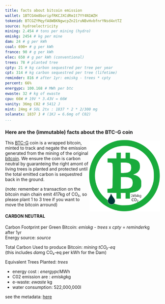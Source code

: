 ```yaml
---
title: facts about bitcoin emission
wallet: 1BTCG4m8boripfRKCJXCdRm1t7YY4N1WZH
tokenid: BTCGZYMqyfA8WBKNgwcpZn21ruNBvHvbfnrYNsd4xtTZ
source: hydroelectricity
mining: 2.454 # tons per mining (hydro)
emiskg: 2454 # kg per mine
dam: 24 # g per kWh
coal: 690+ # g per kWh
france: 90 # g per kWh
elec: 650 # g per kWh (conventional)
trees: 78 # planted tree
cpty: 21 # kg carbon sequestred per tree per year
cpt: 314 # kg carbon sequestred per tree (lifetime)
reminder: 816 # after 1yr: emiskg - trees * cpty
percent: 66%
energypc: 100.168 # MWh per btc
ewaste: 32 # kg of ewaste
cpu: 66W # 19V * 3.43V = 66W
vanity: 36mg C02 # 5412 J
mint: 24mg # SOL 2tx : 1837 * 2 * 2/300 mg
solanatx: 1837 J # (1KJ = 6.6mg of C02)
...
```

### Here are the (immutable) facts about the BTC-G coin

<!--
<svg id=btcg>
<use href=btc-g.svg#btcg />
</svg>
<style>#btcg { max-width: 24vw; float: right }</style>
<hr>
-->

[![BTCG](btc-g.svg)][1]
<style>img[alt=BTCG] { max-width: 24vw; float: right }</style>

This [BTC-G][1] coin is a wrapped bitcoin, minted to track and negate the emission
generated from the mining of the original [bitcoin][2].
We ensure the coin is carbon neutral by guaranteing the right amont of living
trees is planted and protected until the total emitted carbon is sequestred
back in the ground.

(note: remember a transaction on the bitcoin main chain emit 417kg of CO₂,
so please plant 1 to 3 tree if you want to move the bitcoin arround)

[1]: https://explorer.solana.com/address/$tokenid$?cluster=devnet
[2]: https://www.blockchain.com/btc/address/$wallet$

<!--
[svg]: https://cdn.jsdelivr.net/gh/PurpleZone/NFTs/btcg/btc-g.svg
[svg]: https://raw.githubusercontent.com/PurpleZone/NFTs/master/btcg/btc-g.svg
-->

#### CARBON NEUTRAL

Carbon Footprint per Green Bitcoin: $emiskg$ - $trees$ x $cpty$ = $reminder$kg after 1yr
<br>Energy source: $source$


Total Carbon Used to produce Bitcoin: *$mining$ tCO₂-eq*
<br> (this includes $dam$g CO₂-eq per kWh for the Dam)

Equivalent Trees Planted: $trees$

* energy cost : $energypc$MWh
* C02 emission are : $emiskg$kg
* e-waste: $ewaste$ kg
* water consumption: 522,000,000l

see the metadata: [here](btc-g.json)


[3]: https://ceepr.mit.edu/wp-content/uploads/2021/09/2018-018.pdf
[4]: https://www.forbes.com/sites/philippsandner/2021/11/19/bitcoin-co2-emissions-from-an-investor-perspective-and-how-to-compensate-them/

<!--
  old calculation:
  4.608 tCO₂-eq per Bitcoin
  100,168 kwh per coin
  Dam 24 gCO₂-eq/kWh
  hydro: 27.2 - 226g / kWh
  (conventional 650g / kWh see https://www.coindesk.com/markets/2014/04/07/what-is-the-carbon-footprint-of-a-bitcoin/ )

  4.608 tCO₂-eq per Bitcoin
  Equivalent Trees Planted: 144 
  (32kg / tree, over 1st 18months)
  
  new calculation: 
  Carbon Footprint per Bitcoin: 0.00
  Energy source: hydroelectricity
  Total Carbon Used to produce Bitcoin: 2.454 tCO₂-eq
  Equivalent Trees Planted: 78
  (21kg/ tree / year (18months)

  (Yannick's rules ~400kg C during life of a tree)

  2018, to be 48.2 TWh, and estimate that annual carbon emissions range from 21.5 to 53.6 MtCO2
  https://ceepr.mit.edu/wp-content/uploads/2021/09/2018-018.pdf
  
  0.65 tons CO2 per MWh https://www.coindesk.com/markets/2014/04/07/what-is-the-carbon-footprint-of-a-bitcoin/
  
  
  100MWh per coin == 65tons C02 per coins
  
  Carlson: 
  10 TH/sec (10,000 GH/sec) make 1 bitcoin per day at the current
  difficulty, he says. His hardware uses one watt per GH/sec, meaning
  that it takes 10,000 watts (10kW) to run 10TH of equipment.  He runs
  that 10kW of equipment for a whole day to mine a bitcoin, which means
  that he spends 240 kW·h. That's 24% of a megawatt hour (MW·h).
  Remember that according to the IEA data, 1 MW·h of mains electricity
  produces 1300lb of carbon (590kg). Based on Carlson's figures, that means that
  the energy he's using would release 24% of that, or 312lbs, of carbon
  dioxide into the air per coin.
  
  Bitcoin is thought to consume 707 kwH per transaction (->417kg/tx) -> 1-3 trees per transaction
  https://news.climate.columbia.edu/2021/09/20/bitcoins-impacts-on-climate-and-the-environment/
  
  369.49 kgCO2eq per bitcoin transaction
  https://www.forbes.com/sites/philippsandner/2021/11/19/bitcoin-co2-emissions-from-an-investor-perspective-and-how-to-compensate-them/?sh=5168bb738c1c
  
 39% mining energy comes from renewable: 
   https://journals.library.columbia.edu/index.php/consilience/blog/view/349
   
 Greenidge draws 139 million gallons of fresh water out of Seneca Lake each day
 bitcoin 11.5 kilotons of e-waste each year
 
 11500 / 365 = 32kg /days (globally: so 32kg every 10min)
 
 138 * 3.785 = 522Ml/day
 
 car: 66.2g/km

 https://www.leafscore.com/blog/the-9-most-sustainable-cryptocurrencies-for-2021/
 
 https://climate360news.lmu.edu/cryptocurrency-mining-has-a-huge-carbon-footprint-heres-what-experts-think-we-should-do-about-it/
 
 https://www.forbes.com/sites/philippsandner/2021/11/19/bitcoin-co2-emissions-from-an-investor-perspective-and-how-to-compensate-them/?sh=5168bb738c1c
 
 https://www.coindesk.com/business/2022/01/10/cardano-reaches-goal-of-planting-1m-trees/
 
 https://cryptotrees.earth/
 
 https://forestcoin.earth/
 
 https://www.bloomberg.com/crypto
 
 
 bitcoin 115Mtx / year
 https://fortune.com/2021/11/06/offsetting-bitcoins-carbon-footprint-would-require-planting-300-million-new-trees/
 
 https://real-leaders.com/forget-bitcoin-planting-trees-offers-amazing-returns/
 
 https://globalshakers.com/blockchain-startup-treecoin-plans-to-plant-37-million-trees/
 
 https://www.prnewswire.com/news-releases/binance-charity-launches-nft-tree-planting-project-tree-millions-to-plant-10m-trees-worldwide-301380558.html
 
 https://fortune.com/2021/05/16/elon-musk-tesla-bitcoin-mining-fossil-fuels-sustainable-green/?queryly=related_article
 
 https://www.eia.gov/coal/production/quarterly/co2_article/co2.html
 
 https://www.theguardian.com/commentisfree/2021/aug/23/big-oil-coined-carbon-footprints-to-blame-us-for-their-greed-keep-them-on-the-hook
 
 flaring: https://news.stanford.edu/2018/08/30/country-ranking-oil-production-emissions/
 
 https://ourworldindata.org/emissions-by-fuel
 
 https://www.iea.org/data-and-statistics/charts/annual-co2-emissions-from-coal-fired-power-plants-2000-2050

 https://www.volker-quaschning.de/datserv/CO2-spez/index_e.php
 
 https://www.rte-france.com/en/eco2mix/co2-emissions
 
 https://www.umweltbundesamt.de/en/press/pressinformation/co2-emissions-per-kilowatt-hour-of-electricity-in
 
 https://www.eea.europa.eu/ims/greenhouse-gas-emission-intensity-of-1
 
 wallet: https://coinsem.com/4-best-solana-mobile-wallet/
 
 acceptable: https://medium.com/@galaxydigitalmining/on-bitcoins-energy-consumption-a-quantitative-approach-to-a-subjective-question-d107f46c8cc5
 
 germany: https://www.nowtricity.com/country/germany/
 
 human breathing: https://www.sciencefocus.com/planet-earth/how-much-does-human-breathing-contribute-to-climate-change/
  ( 500 litres of the greenhouse gas CO2 – which amounts to around 1kg in mass )
  
  
  0.5g air per breath x 0.078 (c02 fraction released) = 390mg 
  https://www.globe.gov/explore-science/scientists-blog/archived-posts/sciblog/2008/08/11/release-of-carbon-dioxide-by-individual-humans/comment-page-1/index.html
  
-->

